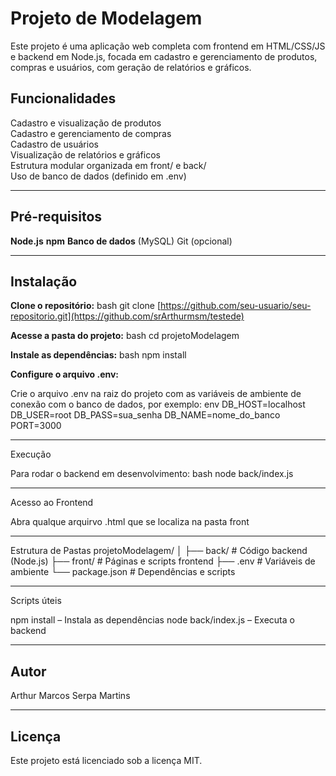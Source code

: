 # Projeto de Modelagem

Este projeto é uma aplicação web completa com frontend em HTML/CSS/JS e backend em Node.js, focada em cadastro e gerenciamento de produtos, compras e usuários, com geração de relatórios e gráficos.

## Funcionalidades

Cadastro e visualização de produtos  
Cadastro e gerenciamento de compras  
Cadastro de usuários  
Visualização de relatórios e gráficos  
Estrutura modular organizada em front/ e back/  
Uso de banco de dados (definido em .env)

---

## Pré-requisitos

**Node.js** 
**npm** 
**Banco de dados** (MySQL)
Git (opcional)

---

## Instalação

**Clone o repositório:**
bash
git clone [https://github.com/seu-usuario/seu-repositorio.git](https://github.com/srArthurmsm/testede)

**Acesse a pasta do projeto:**
bash
cd projetoModelagem

**Instale as dependências:**
bash
npm install

**Configure o arquivo .env:**

Crie o arquivo .env na raiz do projeto com as variáveis de ambiente de conexão com o banco de dados, por exemplo:
env
DB_HOST=localhost
DB_USER=root
DB_PASS=sua_senha
DB_NAME=nome_do_banco
PORT=3000

---

Execução

Para rodar o backend em desenvolvimento:
bash
node back/index.js

---

Acesso ao Frontend

Abra qualque arquirvo .html que se localiza na pasta front

---

Estrutura de Pastas
projetoModelagem/
│
├── back/               # Código backend (Node.js)
├── front/              # Páginas e scripts frontend
├── .env                # Variáveis de ambiente
└── package.json        # Dependências e scripts

---

Scripts úteis

npm install – Instala as dependências
node back/index.js – Executa o backend

---

## Autor

Arthur Marcos Serpa Martins

---

## Licença

Este projeto está licenciado sob a licença MIT.
